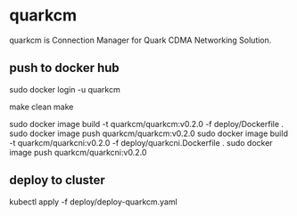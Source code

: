 # quarkcm

quarkcm is Connection Manager for Quark CDMA Networking Solution.

## push to docker hub
sudo docker login -u quarkcm

make clean
make

sudo docker image build -t quarkcm/quarkcm:v0.2.0 -f deploy/Dockerfile .
sudo docker image push quarkcm/quarkcm:v0.2.0
sudo docker image build -t quarkcm/quarkcni:v0.2.0 -f deploy/quarkcni.Dockerfile .
sudo docker image push quarkcm/quarkcni:v0.2.0

## deploy to cluster
kubectl apply -f deploy/deploy-quarkcm.yaml
